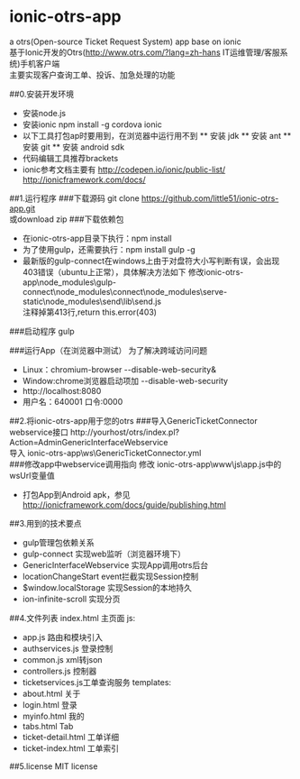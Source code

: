 ionic-otrs-app
==============
a otrs(Open-source Ticket Request System) app base on ionic<br>
基于Ionic开发的Otrs(http://www.otrs.com/?lang=zh-hans IT运维管理/客服系统)手机客户端<br>
主要实现客户查询工单、投诉、加急处理的功能

##0.安装开发环境
* 安装node.js
* 安装ionic
  npm install -g cordova ionic
* 以下工具打包ap时要用到，在浏览器中运行用不到
** 安装 jdk
** 安装 ant
** 安装 git
** 安装 android sdk
* 代码编辑工具推荐brackets
* ionic参考文档主要有
http://codepen.io/ionic/public-list/<br>
http://ionicframework.com/docs/

##1.运行程序
###下载源码
git clone https://github.com/little51/ionic-otrs-app.git<br>或download zip
###下载依赖包
* 在ionic-otrs-app目录下执行：npm install 
* 为了使用gulp，还需要执行：npm install gulp -g
* 最新版的gulp-connect在windows上由于对盘符大小写判断有误，会出现403错误（ubuntu上正常），具体解决方法如下
 修改ionic-otrs-app\node_modules\gulp-connect\node_modules\connect\node_modules\serve-static\node_modules\send\lib\send.js<br>
 注释掉第413行,return this.error(403)

###启动程序
gulp

###运行App（在浏览器中测试）
为了解决跨域访问问题
* Linux：chromium-browser --disable-web-security&
* Window:chrome浏览器启动项加 --disable-web-security
* http://localhost:8080
* 用户名：640001 口令:0000

##2.将ionic-otrs-app用于您的otrs
###导入GenericTicketConnector webservice接口
http://yourhost/otrs/index.pl?Action=AdminGenericInterfaceWebservice<br>
导入 ionic-otrs-app\ws\GenericTicketConnector.yml<br>
###修改app中webservice调用指向
修改 ionic-otrs-app\www\js\app.js中的wsUrl变量值
* 打包App到Android apk，参见
  http://ionicframework.com/docs/guide/publishing.html

##3.用到的技术要点
* gulp管理包依赖关系
* gulp-connect 实现web监听（浏览器环境下）
* GenericInterfaceWebservice 实现App调用otrs后台
* locationChangeStart event拦截实现Session控制
* $window.localStorage 实现Session的本地持久
* ion-infinite-scroll 实现分页

##4.文件列表
index.html       主页面
js:
* app.js           路由和模块引入
* authservices.js  登录控制
* common.js        xml转json
* controllers.js   控制器
* ticketservices.js工单查询服务
templates:
* about.html      关于
* login.html      登录
* myinfo.html     我的
* tabs.html       Tab
* ticket-detail.html 工单详细
* ticket-index.html  工单索引

##5.license
MIT license
